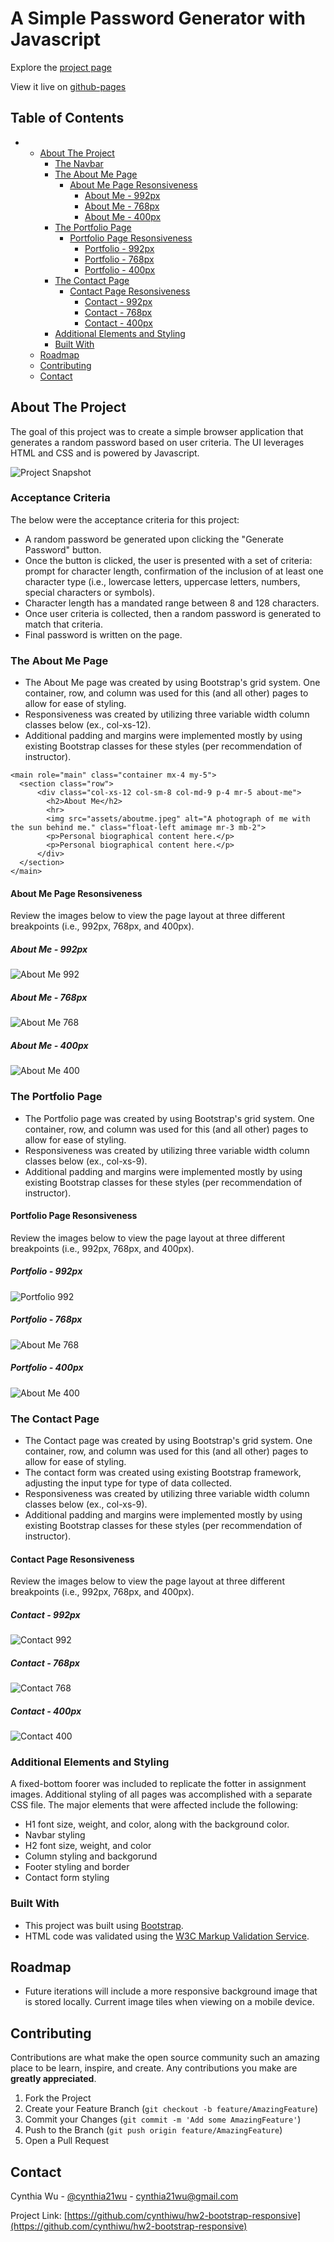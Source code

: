 # A Simple Password Generator with Javascript

Explore the [project page](https://github.com/cynthiwu/password-generator)

View it live on [github-pages](https://cynthiwu.github.io/password-generator/)

## Table of Contents
- 
  - [About The Project](#about-the-project)
    - [The Navbar](#the-navbar)
    - [The About Me Page](#the-about-me-page)
      - [About Me Page Resonsiveness](#about-me-page-resonsiveness)
        - [About Me - 992px](#about-me---992px)
        - [About Me - 768px](#about-me---768px)
        - [About Me - 400px](#about-me---400px)
    - [The Portfolio Page](#the-portfolio-page)
      - [Portfolio Page Resonsiveness](#portfolio-page-resonsiveness)
        - [Portfolio - 992px](#portfolio---992px)
        - [Portfolio - 768px](#portfolio---768px)
        - [Portfolio - 400px](#portfolio---400px)
    - [The Contact Page](#the-contact-page)
      - [Contact Page Resonsiveness](#contact-page-resonsiveness)
        - [Contact - 992px](#contact---992px)
        - [Contact - 768px](#contact---768px)
        - [Contact - 400px](#contact---400px)
    - [Additional Elements and Styling](#additional-elements-and-styling)
    - [Built With](#built-with)
  - [Roadmap](#roadmap)
  - [Contributing](#contributing)
  - [Contact](#contact)


## About The Project

The goal of this project was to create a simple browser application that generates a random password based on user criteria. The UI leverages HTML and CSS and is powered by Javascript. 

![Project Snapshot](assets/03-javascript-homework-demo.png)

### Acceptance Criteria

The below were the acceptance criteria for this project:

* A random password be generated upon clicking the "Generate Password" button.
* Once the button is clicked, the user is presented with a set of criteria: prompt for character length, confirmation of the inclusion of at least one character type (i.e., lowercase letters, uppercase letters, numbers, special characters or symbols).
* Character length has a mandated range between 8 and 128 characters.
* Once user criteria is collected, then a random password is generated to match that criteria. 
* Final password is written on the page.

### The About Me Page

*  The About Me page was created by using Bootstrap's grid system. One container, row, and column was used for this (and all other) pages to allow for ease of styling. 
*  Responsiveness was created by utilizing three variable width column classes below (ex., col-xs-12).
*  Additional padding and margins were implemented mostly by using existing Bootstrap classes for these styles (per recommendation of instructor).

```
<main role="main" class="container mx-4 my-5">
  <section class="row">
      <div class="col-xs-12 col-sm-8 col-md-9 p-4 mr-5 about-me">
        <h2>About Me</h2>
        <hr>
        <img src="assets/aboutme.jpeg" alt="A photograph of me with the sun behind me." class="float-left amimage mr-3 mb-2">
        <p>Personal biographical content here.</p>
        <p>Personal biographical content here.</p>
      </div>
  </section> 
</main>
```
#### About Me Page Resonsiveness

Review the images below to view the page layout at three different breakpoints (i.e., 992px, 768px, and 400px).

##### About Me - 992px

![About Me 992](assets/aboutme992.png)

##### About Me - 768px

![About Me 768](assets/aboutme768.png)

##### About Me - 400px

![About Me 400](assets/aboutme400.png)


### The Portfolio Page

*  The Portfolio page was created by using Bootstrap's grid system. One container, row, and column was used for this (and all other) pages to allow for ease of styling. 
*  Responsiveness was created by utilizing three variable width column classes below (ex., col-xs-9).
*  Additional padding and margins were implemented mostly by using existing Bootstrap classes for these styles (per recommendation of instructor).

#### Portfolio Page Resonsiveness

Review the images below to view the page layout at three different breakpoints (i.e., 992px, 768px, and 400px).

##### Portfolio - 992px

![Portfolio 992](assets/portfolio992.png)

##### Portfolio - 768px

![About Me 768](assets/portfolio768.png)

##### Portfolio - 400px

![About Me 400](assets/portfolio400.png)

### The Contact Page

*  The Contact page was created by using Bootstrap's grid system. One container, row, and column was used for this (and all other) pages to allow for ease of styling. 
*  The contact form was created using existing Bootstrap framework, adjusting the input type for type of data collected.
*  Responsiveness was created by utilizing three variable width column classes below (ex., col-xs-9).
*  Additional padding and margins were implemented mostly by using existing Bootstrap classes for these styles (per recommendation of instructor).

#### Contact Page Resonsiveness

Review the images below to view the page layout at three different breakpoints (i.e., 992px, 768px, and 400px).

##### Contact - 992px

![Contact 992](assets/contact992.png)

##### Contact - 768px

![Contact 768](assets/contact768.png)

##### Contact - 400px

![Contact 400](assets/contact400.png)


### Additional Elements and Styling

A fixed-bottom foorer was included to replicate the fotter in assignment images. Additional styling of all pages was accomplished with a separate CSS file. The major elements that were affected include the following:

* H1 font size, weight, and color, along with the background color. 
* Navbar styling
* H2 font size, weight, and color
* Column styling and backgorund
* Footer styling and border
* Contact form styling


### Built With

* This project was built using [Bootstrap](https://getbootstrap.com/).
* HTML code was validated using the [W3C Markup Validation Service](https://validator.w3.org/).


## Roadmap

* Future iterations will include a more responsive background image that is stored locally. Current image tiles when viewing on a mobile device. 


## Contributing

Contributions are what make the open source community such an amazing place to be learn, inspire, and create. Any contributions you make are **greatly appreciated**.

1. Fork the Project
2. Create your Feature Branch (`git checkout -b feature/AmazingFeature`)
3. Commit your Changes (`git commit -m 'Add some AmazingFeature'`)
4. Push to the Branch (`git push origin feature/AmazingFeature`)
5. Open a Pull Request


## Contact

Cynthia Wu - [@cynthia21wu](https://twitter.com/cynthia21wu) - cynthia21wu@gmail.com

Project Link: [https://github.com/cynthiwu/hw2-bootstrap-responsive](https://github.com/cynthiwu/hw2-bootstrap-responsive)
